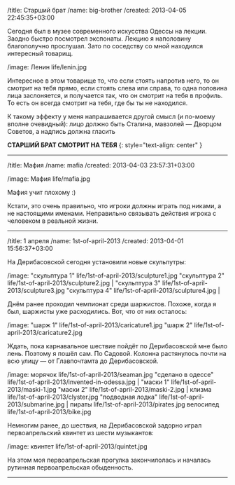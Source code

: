 /title: Старший брат
/name: big-brother
/created: 2013-04-05 22:45:35+03:00

Сегодня был в музее современного искусства Одессы на лекции. Заодно быстро
посмотрел экспонаты. Лекцию я наполовину благополучно прослушал. Зато по
соседству со мной находился интересный товарищ.

/image: Ленин life/lenin.jpg

Интересное в этом товарище то, что если стоять напротив него, то он смотрит на
тебя прямо, если стоять слева или справа, то одна половина лица заслоняется, и
получается так, что он смотрит на тебя в профиль. То есть он всегда смотрит на
тебя, где бы ты не находился.

К такому эффекту у меня напрашивается другой смысл (и по-моему вполне
очевидный): лицо должно быть Сталина, мавзолей — Дворцом Советов, а надпись
должна гласить

**СТАРШИЙ БРАТ СМОТРИТ НА ТЕБЯ**
{: style="text-align: center" }

-------------------------------------------------------------------------------

/title: Мафия
/name: mafia
/created: 2013-04-03 23:57:31+03:00

/image: Мафия life/mafia.jpg

Мафия учит плохому :)

Кстати, это очень правильно, что игроки должны играть под никами, а не
настоящими именами. Неправильно связывать действия игрока с человеком в реальной
жизни.

-------------------------------------------------------------------------------

/title: 1 апреля
/name: 1st-of-april-2013
/created: 2013-04-01 15:56:37+03:00

На Дерибасовской сегодня установили новые скульпутры:

/image: "скульптура 1" life/1st-of-april-2013/sculpture1.jpg
        "скульптура 2" life/1st-of-april-2013/sculpture2.jpg |
        "скульптура 3" life/1st-of-april-2013/sculpture3.jpg
        "скульптура 4" life/1st-of-april-2013/sculpture4.jpg |

Днём ранее проходил чемпионат среди шаржистов. Похоже, когда я был, шаржисты уже
расходились. Вот, что от них осталось:

/image: "шарж 1" life/1st-of-april-2013/caricature1.jpg
        "шарж 2" life/1st-of-april-2013/caricature2.jpg

Ждать, пока карнавальное шествие пойдёт по Дерибасовской мне было лень. Поэтому
я пошёл сам. По Садовой. Колонна растянулось почти на всю улицу — от
Главпочтамта до Дерибасовской.

/image: морячок life/1st-of-april-2013/seaman.jpg
        "сделано в одессе" life/1st-of-april-2013/invented-in-odessa.jpg |
        "маски 1" life/1st-of-april-2013/maski-1.jpg
        "маски 2" life/1st-of-april-2013/maski-2.jpg |
        клизма life/1st-of-april-2013/clyster.jpg
        "подводная лодка" life/1st-of-april-2013/submarine.jpg |
        пираты life/1st-of-april-2013/pirates.jpg
        велосипед life/1st-of-april-2013/bike.jpg

Немногим ранее, до шествия, на Дерибасовской задорно играл первоапрельский
квинтет из шести музыкантов:

/image: квинтет life/1st-of-april-2013/quintet.jpg

На этом моя первоапрельская прогулка закончилолась и началась рутинная
первоапрельская обыденность.

-------------------------------------------------------------------------------
